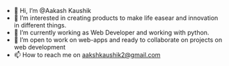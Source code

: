 - 👋 Hi, I’m @Aakash Kaushik
- 👀 I’m interested in creating products to make life easear and innovation in different things.
- 🌱 I’m currently working as Web Developer and working with python.
- 💞️ I’m open to work on web-apps and ready to collaborate on projects on web development
- 📫 How to reach me on aakshkaushik2@gmail.com

<!---
aakash-akki-me/aakash-akki-me is a ✨ special ✨ repository because its `README.md` (this file) appears on your GitHub profile.
You can click the Preview link to take a look at your changes.
--->
